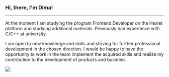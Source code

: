 ### Hi, there, I'm Dima!

---

At the moment I am studying the program Frontend Developer on the Hexlet platform and studying additional materials.
Previously had experience with C/C++ at university.

I am open to new knowledge and skills and striving for further professional development in the chosen direction.
I would be happy to have the opportunity to work in the team implement the acquired skills and realize my contribution to the development of products and business.

<a href="https://drive.google.com/file/d/1aY87gx_CAmuLJtFbtGTsFNoMBN-mZyfC/view?usp=sharing" target="_blank"><img src="https://drive.google.com/file/d/1aY87gx_CAmuLJtFbtGTsFNoMBN-mZyfC/view?usp=sharing.png" /></a>
